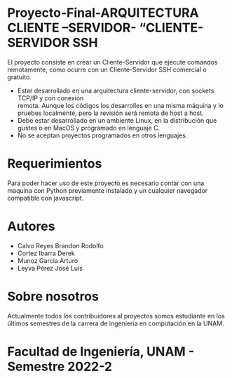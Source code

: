 # Proyecto-Final-ARQUITECTURA CLIENTE –SERVIDOR- “CLIENTE-SERVIDOR SSH
El proyecto consiste en crear un Cliente-Servidor que ejecute comandos remotamente, como ocurre
con un Cliente-Servidor SSH comercial o gratuito.
<ul>
	<li>Estar desarrollado en una arquitectura cliente-servidor, con sockets TCP/IP y con conexión</li>
remota. Aunque los códigos los desarrolles en una misma máquina y lo pruebes localmente,
pero la revisión será remota de host a host.
<li>Debe estar desarrollado en un ambiente Linux, en la distribución que gustes o en MacOS y
programado en lenguaje C.</li>
<li>No se aceptan proyectos programados en otros lenguajes.</li>

</ul>


# Requerimientos 
Para poder hacer uso de este proyecto es necesario contar con una maquina con Python previamente instalado y un cualquier navegador compatible con javascript.
# Autores 
  <ul>
      <li>Calvo Reyes Brandon Rodolfo</li>
      <li>Cortez Ibarra Derek		</li>
      <li>Munoz Garcia Arturo</li>
      <li>Leyva Pérez José Luis</li>
  </ul>
  
 
# Sobre nosotros

Actualmente todos los contribuidores al proyectos somos estudiante en los últimos semestres de la carrera de ingeniería en computación en la UNAM.

# Facultad de Ingeniería, UNAM - Semestre 2022-2

						




